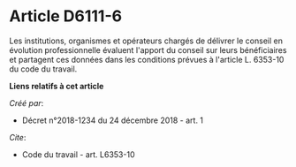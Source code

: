 # Article D6111-6

Les institutions, organismes et opérateurs chargés de délivrer le conseil en évolution professionnelle évaluent l'apport du
conseil sur leurs bénéficiaires et partagent ces données dans les conditions prévues à l'article L. 6353-10 du code du
travail.

**Liens relatifs à cet article**

_Créé par_:

  - Décret n°2018-1234 du 24 décembre 2018 - art. 1

_Cite_:

  - Code du travail - art. L6353-10
